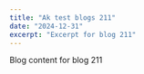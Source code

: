 ```yaml
---
title: "Ak test blogs 211"
date: "2024-12-31"
excerpt: "Excerpt for blog 211"
---
```


Blog content for blog 211